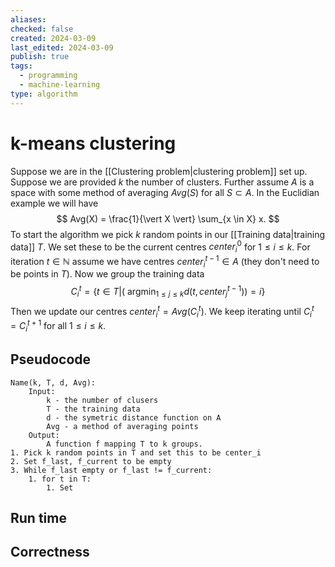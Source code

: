 ```yaml
---
aliases: 
checked: false
created: 2024-03-09
last_edited: 2024-03-09
publish: true
tags:
  - programming
  - machine-learning
type: algorithm
---
```

# k-means clustering

Suppose we are in the [[Clustering problem|clustering problem]] set up. Suppose we are provided $k$ the number of clusters. Further assume $A$ is a space with some method of averaging $Avg(S)$ for all $S \subset A$. In the Euclidian example we will have 
$$
Avg(X) = \frac{1}{\vert X \vert} \sum_{x \in X} x.
$$
To start the algorithm we pick $k$ random points in our [[Training data|training data]] $T$. We set these to be the current centres $center^0_i$ for $1 \leq i \leq k$. For iteration $t \in \mathbb{N}$ assume we have centres $center_i^{t-1} \in A$ (they don't need to be points in $T$). Now we group the training data
$$
C^t_i = \left \{t \in T \Bigg \vert \left ( \mbox{ arg}\min_{1 \leq j \leq k} d(t, center_j^{t-1}) \right ) = i \right \}
$$
Then we update our centres $center_i^t = Avg(C_i^t)$. We keep iterating until $C_i^t = C_i^{t+1}$ for all $1 \leq i \leq k$. 

## Pseudocode

```pseudocode
Name(k, T, d, Avg):
	Input:
		k - the number of clusers
		T - the training data
		d - the symetric distance function on A
		Avg - a method of averaging points
	Output:
		A function f mapping T to k groups.
1. Pick k random points in T and set this to be center_i
2. Set f_last, f_current to be empty
3. While f_last empty or f_last != f_current:
	1. for t in T:
		1. Set 
```

## Run time



## Correctness

